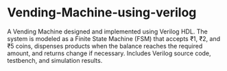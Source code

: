# Vending-Machine-using-verilog
A Vending Machine designed and implemented using Verilog HDL. The system is modeled as a Finite State Machine (FSM) that accepts ₹1, ₹2, and ₹5 coins, dispenses products when the balance reaches the required amount, and returns change if necessary. Includes Verilog source code, testbench, and simulation results.
